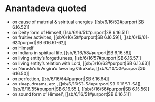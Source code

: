 # Anantadeva quoted

* on cause of material & spiritual energies, [[sb/6/16/52#purport|SB 6.16.52]]
* on Deity form of Himself, [[sb/6/16/51#purport|SB 6.16.51]]
* on fruitive activities, [[sb/6/16/59#purport|SB 6.16.59]], [[sb/6/16/61-62#purport|SB 6.16.61-62]]
* on Himself 
* on Indians in spiritual life, [[sb/6/16/58#purport|SB 6.16.58]]
* on living entity’s forgetfulness, [[sb/6/16/57#purport|SB 6.16.57]]
* on living entity’s relation with Lord, [[sb/6/16/63#purport|SB 6.16.63]]
* on Nārada’s & Angirā’s favoring Citraketu, [[sb/6/16/50#purport|SB 6.16.50]]
* on perfection, [[sb/6/16/64#purport|SB 6.16.64]]
* on sleep, dreams, etc., [[sb/6/16/53-54#purport|SB 6.16.53-54]], [[sb/6/16/55#purport|SB 6.16.55]], [[sb/6/16/56#purport|SB 6.16.56]]
* on sound form of Himself, [[sb/6/16/51#purport|SB 6.16.51]]
